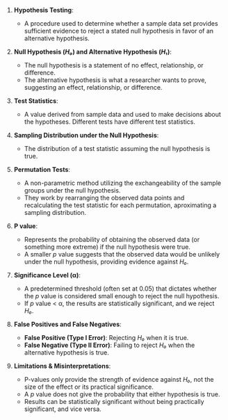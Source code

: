 1. **Hypothesis Testing**:
   - A procedure used to determine whether a sample data set provides sufficient evidence to reject a stated null hypothesis in favor of an alternative hypothesis.

2. **Null Hypothesis (*H₀*) and Alternative Hypothesis (*H₁*)**:
   - The null hypothesis is a statement of no effect, relationship, or difference.
   - The alternative hypothesis is what a researcher wants to prove, suggesting an effect, relationship, or difference.

3. **Test Statistics**:
   - A value derived from sample data and used to make decisions about the hypotheses. Different tests have different test statistics.

4. **Sampling Distribution under the Null Hypothesis**:
    - The distribution of a test statistic assuming the null hypothesis is true.

5. **Permutation Tests**:
    - A non-parametric method utilizing the exchangeability of the sample groups under the null hypothesis.
    - They work by rearranging the observed data points and recalculating the test statistic for each permutation, aproximating a sampling distribution.

6. **P value**:
   - Represents the probability of obtaining the observed data (or something more extreme) if the null hypothesis were true.
   - A smaller *p* value suggests that the observed data would be unlikely under the null hypothesis, providing evidence against *H₀*.

7. **Significance Level (α)**:
   - A predetermined threshold (often set at 0.05) that dictates whether the *p* value is considered small enough to reject the null hypothesis.
   - If *p* value < α, the results are statistically significant, and we reject *H₀*.

8. **False Positives and False Negatives**:
   - **False Positive (Type I Error)**: Rejecting *H₀* when it is true. 
   - **False Negative (Type II Error)**: Failing to reject *H₀* when the alternative hypothesis is true.

9. **Limitations & Misinterpretations**:
   - P-values only provide the strength of evidence against *H₀*, not the size of the effect or its practical significance.
   - A *p* value does not give the probability that either hypothesis is true.
   - Results can be statistically significant without being practically significant, and vice versa.
